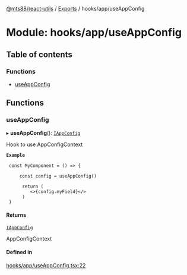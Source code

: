 [@mts88/react-utils](../README.md) / [Exports](../modules.md) / hooks/app/useAppConfig

# Module: hooks/app/useAppConfig

## Table of contents

### Functions

- [useAppConfig](hooks_app_useAppConfig.md#useappconfig)

## Functions

### useAppConfig

▸ **useAppConfig**(): [`IAppConfig`](contexts_config_IAppConfig.md#iappconfig)

Hook to use AppConfigContext

**`Example`**

```
 const MyComponent = () => {

     const config = useAppConfig()

      return (
         <>{config.myField}</>
      )
 }

```

#### Returns

[`IAppConfig`](contexts_config_IAppConfig.md#iappconfig)

AppConfigContext

#### Defined in

[hooks/app/useAppConfig.tsx:22](https://github.com/mts88/react-utils/blob/748ec10/lib/hooks/app/useAppConfig.tsx#L22)
